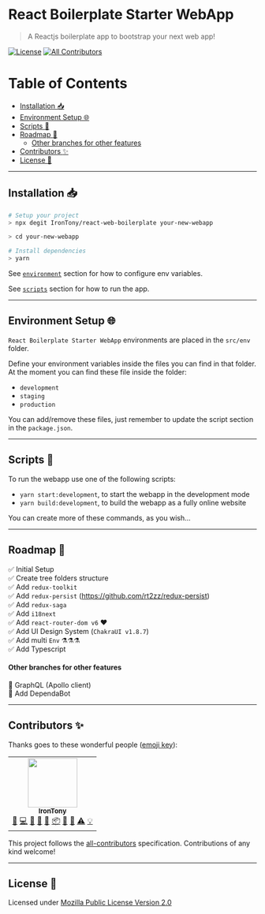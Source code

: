# React Boilerplate Starter WebApp <!-- omit in toc -->

> A Reactjs boilerplate app to bootstrap your next web app!

[![License](https://img.shields.io/github/license/IronTony/react-web-boilerplate)](LICENSE)<!-- ALL-CONTRIBUTORS-BADGE:START - Do not remove or modify this section -->
[![All Contributors](https://img.shields.io/badge/all_contributors-1-screen.svg?style=flat)](#contributors-:sparkles:)

<!-- ALL-CONTRIBUTORS-BADGE:END -->

# Table of Contents <!-- omit in toc -->

- [Installation :inbox_tray:](#installation-inbox_tray)
- [Environment Setup :globe_with_meridians:](#environment-setup-globe_with_meridians)
- [Scripts :wrench:](#scripts-wrench)
- [Roadmap :running:](#roadmap-running)
    - [Other branches for other features](#other-branches-for-other-features)
- [Contributors :sparkles:](#contributors-sparkles)
- [License :scroll:](#license-scroll)

---

## Installation :inbox_tray:

```bash
# Setup your project
> npx degit IronTony/react-web-boilerplate your-new-webapp

> cd your-new-webapp

# Install dependencies
> yarn
```

See [`environment`](#environment-setup-:globe_with_meridians:) section for how to configure env variables.

See [`scripts`](#scripts-:wrench:) section for how to run the app.

---

## Environment Setup :globe_with_meridians:

`React Boilerplate Starter WebApp` environments are placed in the `src/env` folder.

Define your environment variables inside the files you can find in that folder.
At the moment you can find these file inside the folder:
  - `development`
  - `staging`
  - `production`

You can add/remove these files, just remember to update the script section in the `package.json`.

---

## Scripts :wrench:

To run the webapp use one of the following scripts:
- `yarn start:development`, to start the webapp in the development mode
- `yarn build:development`, to build the webapp as a fully online website

You can create more of these commands, as you wish...

---

## Roadmap :running:

✅ Initial Setup<br/>
✅ Create tree folders structure<br/>
✅ Add `redux-toolkit`<br/>
✅ Add `redux-persist` (https://github.com/rt2zz/redux-persist)<br/>
✅ Add `redux-saga`<br/>
✅ Add `i18next`<br/>
✅ Add `react-router-dom v6` ❤️<br/>
✅ Add UI Design System (`ChakraUI v1.8.7`)<br />
✅ Add multi `Env` ⚗️⚗️⚗️<br />
✅ Add Typescript<br />


#### Other branches for other features

🚧 GraphQL (Apollo client) <br/>
🚧 Add DependaBot<br />

---

## Contributors :sparkles:

Thanks goes to these wonderful people ([emoji key](https://allcontributors.org/docs/en/emoji-key)):

<!-- ALL-CONTRIBUTORS-LIST:START - Do not remove or modify this section -->
<!-- prettier-ignore-start -->
<!-- markdownlint-disable -->
<table>
  <tr>
    <td align="center"><a href="https://github.com/IronTony"><img src="https://avatars3.githubusercontent.com/u/3645225?v=4" width="100px;" alt=""/><br /><sub><b>IronTony</b></sub></a><br /><a href="#ideas-IronTony" title="Ideas, Planning, & Feedback">🤔</a> <a href="https://github.com/IronTony/react-web-boilerplate/commits?author=IronTony" title="Code">💻</a> <a href="https://github.com/IronTony/react-web-boilerplate/commits?author=IronTony" title="Documentation">📖</a> <a href="https://github.com/IronTony/react-web-boilerplate/issues?q=author%3AIronTony" title="Bug reports">🐛</a> <a href="#maintenance-IronTony" title="Maintenance">🚧</a> <a href="#platform-IronTony" title="Packaging/porting to new platform">📦</a> <a href="#question-IronTony" title="Answering Questions">💬</a> <a href="https://github.com/IronTony/react-web-boilerplate/pulls?q=is%3Apr+reviewed-by%3AIronTony" title="Reviewed Pull Requests">👀</a> <a href="https://github.com/IronTony/react-web-boilerplate/commits?author=IronTony" title="Tests">⚠️</a> <a href="#example-IronTony" title="Examples">💡</a></td>
  </tr>
</table>

<!-- markdownlint-enable -->
<!-- prettier-ignore-end -->

<!-- ALL-CONTRIBUTORS-LIST:END -->

This project follows the [all-contributors](https://github.com/all-contributors/all-contributors) specification. Contributions of any kind welcome!

---

## License :scroll:

Licensed under [Mozilla Public License Version 2.0](LICENSE)
